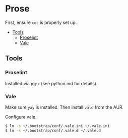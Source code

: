 # Prose

First, ensure `coc` is properly set up.


<!-- vim-markdown-toc GFM -->

* [Tools](#tools)
  - [Proselint](#proselint)
  - [Vale](#vale)

<!-- vim-markdown-toc -->

## Tools

### Proselint

Installed via `pipx` (see python.md for details).

### Vale

Make sure `yay` is installed. Then install `vale` from the AUR.

Configure vale.

```sh
$ ln -s ~/.bootstrap/conf/.vale.ini ~/.vale.ini
$ ln -s ~/.bootstrap/conf/.vale.d ~/.vale.d
```
